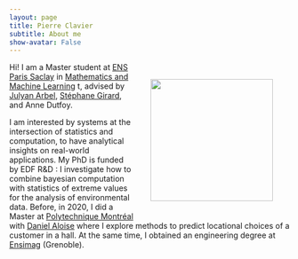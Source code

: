 ```yaml
---
layout: page
title: Pierre Clavier
subtitle: About me
show-avatar: False
---
```


<img style="float: right;" src="/assets/img/pierre_photo.jpg" width="220" hspace="30" vspace="30">


Hi! I am a Master student at [ENS Paris Saclay](https://www.inria.fr/fr/centre-inria-grenoble-rhone-alpes) in [Mathematics and Machine Learning](https://team.inria.fr/statify/) t, advised by [Julyan Arbel](https://www.julyanarbel.com/), [Stéphane Girard](http://mistis.inrialpes.fr/people/girard/), and Anne Dutfoy.

I am interested by systems at the intersection of statistics and computation, to have analytical insights on real-world applications. 
My PhD is funded by EDF R&D : I investigate how to combine bayesian computation with statistics of extreme values for the analysis of environmental data. 
Before, in 2020, I did a Master at [Polytechnique Montréal](https://www.polymtl.ca/) with [Daniel Aloise](https://www.polymtl.ca/expertises/aloise-daniel) where I explore methods to predict locational choices of a customer in a hall.
At the same time, I obtained an engineering degree at [Ensimag](https://ensimag.grenoble-inp.fr/) (Grenoble).


